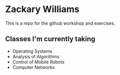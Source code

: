 # Zackary Williams

This is a repo for the github workshop and exercises.

## Classes I'm currently taking
- Operating Systems
- Analysis of Algorithms 
- Control of Mobile Robots
- Computer Networks


